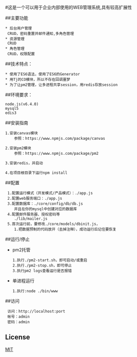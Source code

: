 #这是一个可以用于企业内部使用的WEB管理系统,具有较高扩展性

##主要功能

    * 后台用户管理
     CRUD，密码重置并邮件通知,多角色管理
    * 资源管理
     CRUD
    * 角色管理
     CRUD，权限配置
   
##技术特点：

    * 使用了ES6语法，使用了ES6的Generator
    * 用Tj的CO模块，所以不存在回调噩梦
    * 为了让pm2管理，让多进程共享session，用redis存放session
   
##环境要求：

    node.js(v6.4.0)
    mysql5
    edis3
   
##安装指南

    1.安装canvas模块
        参照：https://www.npmjs.com/package/canvas
        
    2.安装pm2模块
        参照：https://www.npmjs.com/package/pm2
        
    3.安装redis，并启动
    
    4.在项目根目录下运行npm install
    
##配置

     1.配置运行模式（开发模式/产品模式）：./app.js
     2.配置web服务端口：./app.js
     3.配置数据库：./core/config/db/db.js
        并且在你的mysql中创建对应的数据库
     4.配置邮件服务器、授权密码等
        ./lib/mailer.js
     5.首次运行前，要修改./core/models/dbinit.js，
        1.把数据预制的代码放开（去掉注释），成功运行后记住要恢复
    
##运行/停止

  * pm2托管
  
        1.执行./pm2-start.sh，即可启动/或重启
        2.执行./pm2-stop.sh，即可停止
        3.执行pm2 logs查看运行是否报错
        
  * 单进程运行
  
        1.执行:node ./bin/www

##访问

     访问：http://localhost:port
     帐号：admin
     密码：admin
        
## License

  [MIT](LICENSE)

  
    
  
